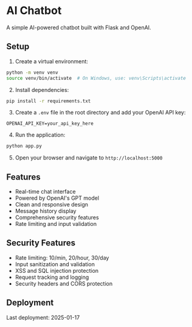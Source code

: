 # AI Chatbot

A simple AI-powered chatbot built with Flask and OpenAI.

## Setup

1. Create a virtual environment:
```bash
python -m venv venv
source venv/bin/activate  # On Windows, use: venv\Scripts\activate
```

2. Install dependencies:
```bash
pip install -r requirements.txt
```

3. Create a `.env` file in the root directory and add your OpenAI API key:
```
OPENAI_API_KEY=your_api_key_here
```

4. Run the application:
```bash
python app.py
```

5. Open your browser and navigate to `http://localhost:5000`

## Features

- Real-time chat interface
- Powered by OpenAI's GPT model
- Clean and responsive design
- Message history display
- Comprehensive security features
- Rate limiting and input validation

## Security Features

- Rate limiting: 10/min, 20/hour, 30/day
- Input sanitization and validation
- XSS and SQL injection protection
- Request tracking and logging
- Security headers and CORS protection

## Deployment

Last deployment: 2025-01-17 